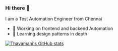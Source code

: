### Hi there 👋
I am a Test Automation Engineer from Chennai
- 🔭 Working on frontend and backend Automation
- 🌱 Learning design patterns in depth

[![Thavamani's GitHub stats](https://github-readme-stats.vercel.app/api?username=Thavamani13)](https://github.com/anuraghazra/github-readme-stats)



